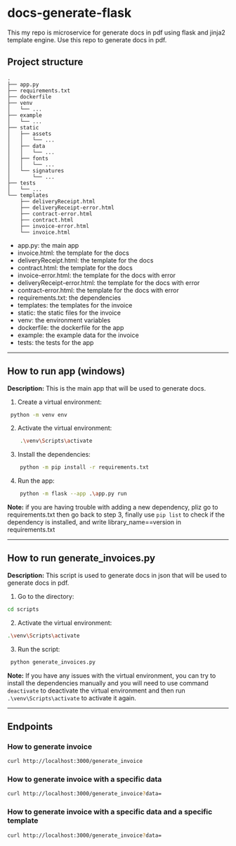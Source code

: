 # docs-generate-flask
This my repo is microservice for generate docs in pdf using flask and jinja2 template engine. Use this repo to generate docs in pdf.

## Project structure
```plaintext
.
├── app.py
├── requirements.txt
├── dockerfile
├── venv
│   └── ...
├── example
│   └── ...
├── static
│   ├── assets
│   │   └── ...
│   ├── data
│   │   └── ...
│   ├── fonts
│   │   └── ...
│   └── signatures
│       └── ...
├── tests
│   └── ...
└── templates
    ├── deliveryReceipt.html
    ├── deliveryReceipt-error.html
    ├── contract-error.html
    ├── contract.html
    ├── invoice-error.html
    └── invoice.html
```
- app.py: the main app
- invoice.html: the template for the docs
- deliveryReceipt.html: the template for the docs
- contract.html: the template for the docs
- invoice-error.html: the template for the docs with error
- deliveryReceipt-error.html: the template for the docs with error
- contract-error.html: the template for the docs with error
- requirements.txt: the dependencies
- templates: the templates for the invoice
- static: the static files for the invoice
- venv: the environment variables
- dockerfile: the dockerfile for the app
- example: the example data for the invoice
- tests: the tests for the app

---

## How to run app (windows)
**Description:** This is the main app that will be used to generate docs.
1. Create a virtual environment:
```bash
 python -m venv env
 ```
2. Activate the virtual environment:
```bash
    .\venv\Scripts\activate
```
3. Install the dependencies:
```bash
    python -m pip install -r requirements.txt
```
4. Run the app:
```bash
    python -m flask --app .\app.py run
```

**Note:** if you are having trouble with adding a new dependency, pliz go to requirements.txt then go back to step 3, finally use `pip list` to check if the dependency is installed, and write library_name==version in requirements.txt

---

## How to run generate_invoices.py
**Description:** This script is used to generate docs in json that will be used to generate docs in pdf.
1. Go to the directory:
```bash
cd scripts
```
2. Activate the virtual environment:
```bash
.\venv\Scripts\activate
```
3. Run the script:
```bash
 python generate_invoices.py
 ```

**Note:** If you have any issues with the virtual environment, you can try to install the dependencies manually and you will need to use command `deactivate` to deactivate the virtual environment and then run `.\venv\Scripts\activate` to activate it again.

---
## Endpoints
### How to generate invoice

```bash
curl http://localhost:3000/generate_invoice
```

### How to generate invoice with a specific data

```bash
curl http://localhost:3000/generate_invoice?data=
```
### How to generate invoice with a specific data and a specific template

```bash
curl http://localhost:3000/generate_invoice?data=
```
